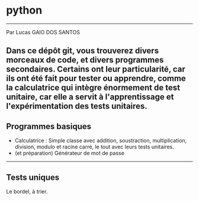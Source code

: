 # python
---
Par Lucas GAIO DOS SANTOS

Dans ce dépôt git, vous trouverez divers morceaux de code, et divers programmes secondaires. Certains ont leur particularité, car ils ont été fait pour tester ou apprendre, comme la calculatrice qui intègre énormement de test unitaire, car elle a servit à l'apprentissage et l'expérimentation des tests unitaires. 
---
## Programmes basiques

- Calculatrice : Simple classe avec addition, soustraction, multiplication, division, modulo et racine carré, le tout avec leurs tests unitaires.
- (et préparation) Générateur de mot de passe
--- 
## Tests uniques

Le bordel, à trier. 
